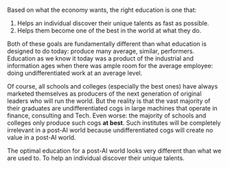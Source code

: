 Based on what the economy wants, the right education is one that:
1. Helps an individual discover their unique talents as fast as possible.
2. Helps them become one of the best in the world at what they do.

Both of these goals are fundamentally different than what education is designed to do today: produce many average, similar, performers. Education as we know it today was a product of the industrial and information ages when there was ample room for the average employee: doing undifferentiated work at an average level.

Of course, all schools and colleges (especially the best ones) have always marketed themselves as producers of the next generation of original leaders who will run the world. But the reality is that the vast majority of their graduates are undifferentiated cogs in large machines that operate in finance, consulting and Tech. Even worse: the majority of schools and colleges only produce such cogs **at best**. Such institutes will be completely irrelevant in a post-AI world because undifferentiated cogs will create no value in a post-AI world.

The optimal education for a post-AI world looks very different than what we are used to. To help an individual discover their unique talents.











